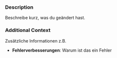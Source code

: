 ### Description
Beschreibe kurz, was du geändert hast.

### Additional Context
Zusätzliche Informationen z.B.
* **Fehlerverbesserungen**: Warum ist das ein Fehler
